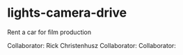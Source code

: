 # lights-camera-drive
Rent a car for film production

Collaborator: Rick Christenhusz
Collaborator:
Collaborator:
